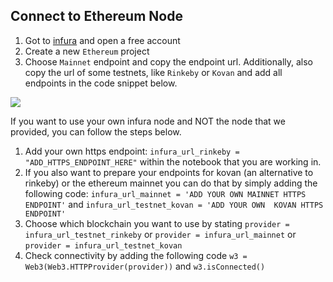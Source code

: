 ## Connect to Ethereum Node

1. Got to [infura](https://infura.io) and open a free account
2. Create a new `Ethereum` project 
3. Choose `Mainnet` endpoint and copy the endpoint url. Additionally, also copy the url of some testnets, like `Rinkeby` or `Kovan` and add all endpoints in the code snippet below.

![](https://github.com/dirkkalmbach/bl101/blob/main/bl101/images/Infura.png?raw=true)

If you want to use your own infura node and NOT the node that we provided, you can follow the steps below.

1. Add your own https endpoint: `infura_url_rinkeby = "ADD_HTTPS_ENDPOINT_HERE"` within the notebook that you are working in.
2. If you also want to prepare your endpoints for kovan (an alternative to rinkeby) or the ethereum mainnet you can do that by simply adding the following code: `infura_url_mainnet = 'ADD YOUR OWN MAINNET HTTPS ENDPOINT'` and `infura_url_testnet_kovan = 'ADD YOUR OWN  KOVAN HTTPS ENDPOINT'`
3. Choose which blockchain you want to use by stating `provider = infura_url_testnet_rinkeby` or `provider = infura_url_mainnet` or `provider = infura_url_testnet_kovan`
4. Check connectivity by adding the following code `w3 = Web3(Web3.HTTPProvider(provider))` and `w3.isConnected()`